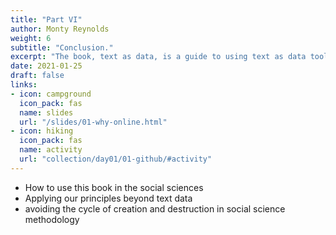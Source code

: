 ```yaml
---
title: "Part VI"
author: Monty Reynolds
weight: 6
subtitle: "Conclusion."
excerpt: "The book, text as data, is a guide to using text as data tools in the social sciences. This course attempts to appropriate this approach to understand the expression of emotion in popular narratives."
date: 2021-01-25
draft: false
links:
- icon: campground
  icon_pack: fas
  name: slides
  url: "/slides/01-why-online.html"
- icon: hiking
  icon_pack: fas
  name: activity
  url: "collection/day01/01-github/#activity"
---
```


* How to use this book in the social sciences
* Applying our principles beyond text data
* avoiding the cycle of creation and destruction in social science methodology
